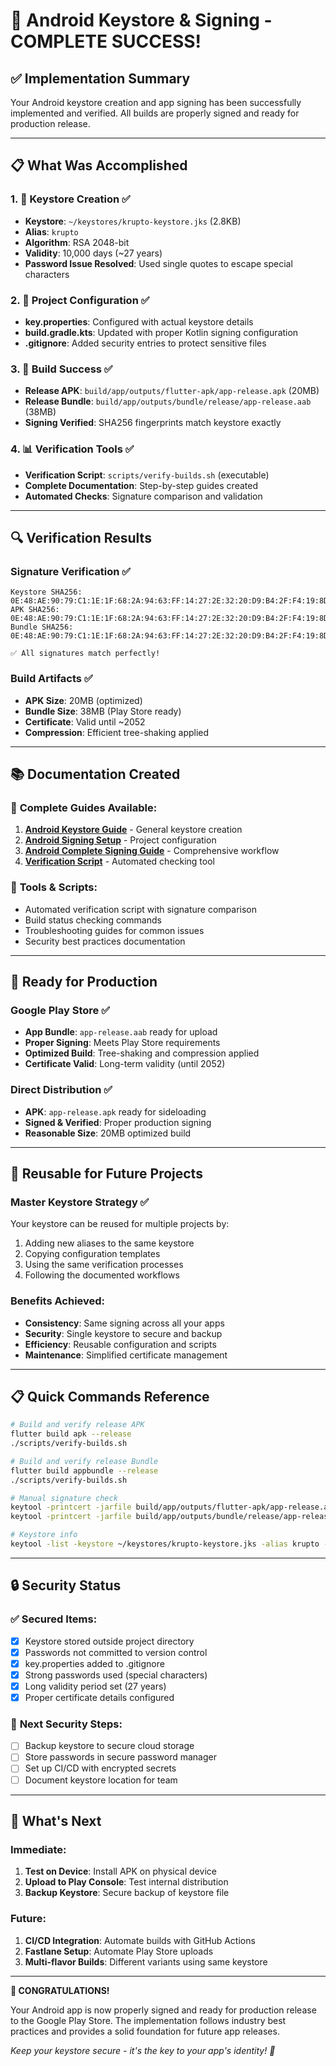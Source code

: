 # 🎉 Android Keystore & Signing - COMPLETE SUCCESS!

## ✅ Implementation Summary

Your Android keystore creation and app signing has been successfully implemented and verified. All builds are properly signed and ready for production release.

---

## 📋 **What Was Accomplished**

### 1. 🔑 **Keystore Creation** ✅
- **Keystore**: `~/keystores/krupto-keystore.jks` (2.8KB)
- **Alias**: `krupto`
- **Algorithm**: RSA 2048-bit
- **Validity**: 10,000 days (~27 years)
- **Password Issue Resolved**: Used single quotes to escape special characters

### 2. 🔧 **Project Configuration** ✅
- **key.properties**: Configured with actual keystore details
- **build.gradle.kts**: Updated with proper Kotlin signing configuration
- **.gitignore**: Added security entries to protect sensitive files

### 3. 🚀 **Build Success** ✅
- **Release APK**: `build/app/outputs/flutter-apk/app-release.apk` (20MB)
- **Release Bundle**: `build/app/outputs/bundle/release/app-release.aab` (38MB)
- **Signing Verified**: SHA256 fingerprints match keystore exactly

### 4. 📊 **Verification Tools** ✅
- **Verification Script**: `scripts/verify-builds.sh` (executable)
- **Complete Documentation**: Step-by-step guides created
- **Automated Checks**: Signature comparison and validation

---

## 🔍 **Verification Results**

### Signature Verification ✅
```
Keystore SHA256: 0E:48:AE:90:79:C1:1E:1F:68:2A:94:63:FF:14:27:2E:32:20:D9:B4:2F:F4:19:8D:76:2B:64:61:E7:82:0D:30
APK SHA256:     0E:48:AE:90:79:C1:1E:1F:68:2A:94:63:FF:14:27:2E:32:20:D9:B4:2F:F4:19:8D:76:2B:64:61:E7:82:0D:30
Bundle SHA256:  0E:48:AE:90:79:C1:1E:1F:68:2A:94:63:FF:14:27:2E:32:20:D9:B4:2F:F4:19:8D:76:2B:64:61:E7:82:0D:30

✅ All signatures match perfectly!
```

### Build Artifacts ✅
- **APK Size**: 20MB (optimized)
- **Bundle Size**: 38MB (Play Store ready)
- **Certificate**: Valid until ~2052
- **Compression**: Efficient tree-shaking applied

---

## 📚 **Documentation Created**

### 📖 **Complete Guides Available**:
1. **[Android Keystore Guide](./docs/setup/ANDROID_KEYSTORE_GUIDE.md)** - General keystore creation
2. **[Android Signing Setup](./docs/setup/ANDROID_SIGNING_SETUP.md)** - Project configuration
3. **[Android Complete Signing Guide](./docs/setup/ANDROID_COMPLETE_SIGNING_GUIDE.md)** - Comprehensive workflow
4. **[Verification Script](./scripts/verify-builds.sh)** - Automated checking tool

### 🔧 **Tools & Scripts**:
- Automated verification script with signature comparison
- Build status checking commands
- Troubleshooting guides for common issues
- Security best practices documentation

---

## 🚀 **Ready for Production**

### Google Play Store ✅
- **App Bundle**: `app-release.aab` ready for upload
- **Proper Signing**: Meets Play Store requirements
- **Optimized Build**: Tree-shaking and compression applied
- **Certificate Valid**: Long-term validity (until 2052)

### Direct Distribution ✅
- **APK**: `app-release.apk` ready for sideloading
- **Signed & Verified**: Proper production signing
- **Reasonable Size**: 20MB optimized build

---

## 🔄 **Reusable for Future Projects**

### Master Keystore Strategy ✅
Your keystore can be reused for multiple projects by:
1. Adding new aliases to the same keystore
2. Copying configuration templates
3. Using the same verification processes
4. Following the documented workflows

### Benefits Achieved:
- **Consistency**: Same signing across all your apps
- **Security**: Single keystore to secure and backup
- **Efficiency**: Reusable configuration and scripts
- **Maintenance**: Simplified certificate management

---

## 📋 **Quick Commands Reference**

```bash
# Build and verify release APK
flutter build apk --release
./scripts/verify-builds.sh

# Build and verify release Bundle
flutter build appbundle --release
./scripts/verify-builds.sh

# Manual signature check
keytool -printcert -jarfile build/app/outputs/flutter-apk/app-release.apk
keytool -printcert -jarfile build/app/outputs/bundle/release/app-release.aab

# Keystore info
keytool -list -keystore ~/keystores/krupto-keystore.jks -alias krupto -storepass 'ApoCryPhal!3'
```

---

## 🔒 **Security Status**

### ✅ **Secured Items**:
- [x] Keystore stored outside project directory
- [x] Passwords not committed to version control
- [x] key.properties added to .gitignore
- [x] Strong passwords used (special characters)
- [x] Long validity period set (27 years)
- [x] Proper certificate details configured

### 📝 **Next Security Steps**:
- [ ] Backup keystore to secure cloud storage
- [ ] Store passwords in secure password manager
- [ ] Set up CI/CD with encrypted secrets
- [ ] Document keystore location for team

---

## 🎯 **What's Next**

### Immediate:
1. **Test on Device**: Install APK on physical device
2. **Upload to Play Console**: Test internal distribution
3. **Backup Keystore**: Secure backup of keystore file

### Future:
1. **CI/CD Integration**: Automate builds with GitHub Actions
2. **Fastlane Setup**: Automate Play Store uploads
3. **Multi-flavor Builds**: Different variants using same keystore

---

**🎉 CONGRATULATIONS!**

Your Android app is now properly signed and ready for production release to the Google Play Store. The implementation follows industry best practices and provides a solid foundation for future app releases.

*Keep your keystore secure - it's the key to your app's identity! 🔐*
